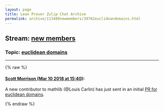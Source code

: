 ```yaml
---
layout: page
title: Lean Prover Zulip Chat Archive 
permalink: archive/113489newmembers/39702euclideandomains.html
---
```


## Stream: [new members](index.html)
### Topic: [euclidean domains](39702euclideandomains.html)

---


{% raw %}
#### [ Scott Morrison (Mar 10 2018 at 15:40)](https://leanprover.zulipchat.com/#narrow/stream/113489-new%20members/topic/euclidean%20domains/near/123536730):
<p>A new contributor to mathlib (<span class="user-mention" data-user-id="110696">@Louis Carlin</span>) has just sent in an initial <a href="https://github.com/leanprover/mathlib/pull/78" target="_blank" title="https://github.com/leanprover/mathlib/pull/78">PR for euclidean domains</a>.</p>


{% endraw %}
